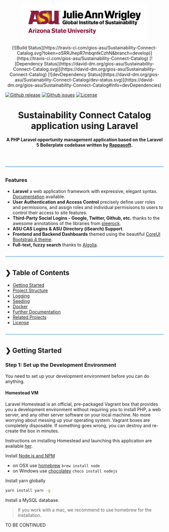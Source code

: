 <p align="center">
  <img src="./logo-asu_jaw_globalsustainability__150ppi.png" alt="Julie Ann Wrigley Global Institute of Sustainability" width="400" />
</p>


<p align="center">
[![Build Status](https://travis-ci.com/gios-asu/Sustainability-Connect-Catalog.svg?token=oSRRJhepR7mbqntkCzhN&branch=develop)](https://travis-ci.com/gios-asu/Sustainability-Connect-Catalog)
[![Dependency Status](https://david-dm.org/gios-asu/Sustainability-Connect-Catalog.svg)](https://david-dm.org/gios-asu/Sustainability-Connect-Catalog)
[![devDependency Status](https://david-dm.org/gios-asu/Sustainability-Connect-Catalog/dev-status.svg)](https://david-dm.org/gios-asu/Sustainability-Connect-Catalog#info=devDependencies)

[![Github release](https://img.shields.io/github/release/gios-asu/Sustainability-Connect-Catalog.svg?style=flat)](https://github.com/gios-asu/Sustainability-Connect-Catalog/releases)
[![Github issues](https://img.shields.io/github/issues/gios-asu/Sustainability-Connect-Catalog.svg?style=flat)](https://github.com/gios-asu/Sustainability-Connect-Catalog/issues)
[![License](http://img.shields.io/:license-mit-blue.svg?style=flat)](https://github.com/gios-asu/Sustainability-Connect-Catalog/blob/master/LICENSE.md)
</p>

<h1 align="center">Sustainability Connect Catalog application using Laravel</h1>

<p align="center">
  <b>A PHP Laravel opportunity management application based on the Laravel 5 Boilerplate codebase written by <a href="http://laravel-boilerplate.com/">Rappasoft</a>.</b>
</p>

<br />

![divider](./divider.png)

### Features

- **Laravel** a web application framework with expressive, elegant syntax. [Documentation](https://laravel.com/docs) available.
- **User Authentication and Access Control** precisely define user roles and permissions, and assign roles and individual permisisons to users to control their access to site features.
- **Third-Party Social Logins - Google, Twitter, Github, etc.** thanks to the awesome annotations of the libraries from [pleerock](https://github.com/pleerock).
- **ASU CAS Logins & ASU Directory (iSearch) Support**.
- **Frontend and Backend Dashboards** themed using the beautiful [CoreUI Bootstrap 4 theme](https://coreui.io/).
- **Full-text, fuzzy search** thanks to [Algolia](https://www.algolia.com/).


![divider](./divider.png)

## ❯ Table of Contents

- [Getting Started](#-getting-started)
- [Project Structure](#-project-structure)
- [Logging](#-logging)
- [Seeding](#-seeding)
- [Docker](#-docker)
- [Further Documentation](#-further-documentation)
- [Related Projects](#-related-projects)
- [License](#-license)

![divider](./divider.png)

## ❯ Getting Started

### Step 1: Set up the Development Environment

You need to set up your development environment before you can do anything.

#### Homestead VM

Laravel Homestead is an official, pre-packaged Vagrant box that provides you a development environment without requiring you to install PHP, a web server, and any other server software on your local machine. No more worrying about messing up your operating system. Vagrant boxes are completely disposable. If something goes wrong, you can destroy and re-create the box in minutes.

Instructions on installing Homestead and launching this application are available [her](https://laravel.com/docs/5.8/homestead).


Install [Node.js and NPM](https://nodejs.org/en/download/)

- on OSX use [homebrew](http://brew.sh) `brew install node`
- on Windows use [chocolatey](https://chocolatey.org/) `choco install nodejs`

Install yarn globally

```bash
yarn install yarn -g
```

Install a MySQL database.

> If you work with a mac, we recommend to use homebrew for the installation.


TO BE CONTINUED
